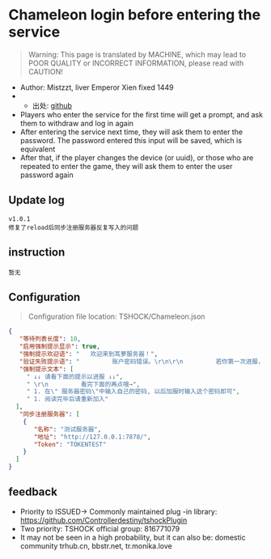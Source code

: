 # Chameleon login before entering the service

> Warning: This page is translated by MACHINE, which may lead to POOR QUALITY or INCORRECT INFORMATION, please read with CAUTION!


- Author: Mistzzt, liver Emperor Xien fixed 1449
- - 出处: [github](https://github.com/mistzzt/Chameleon) 
- Players who enter the service for the first time will get a prompt, and ask them to withdraw and log in again
- After entering the service next time, they will ask them to enter the password. The password entered this input will be saved, which is equivalent
- After that, if the player changes the device (or uuid), or those who are repeated to enter the game, they will ask them to enter the user password again
## Update log

```
v1.0.1
修复了reload后同步注册服务器反复写入的问题
```

## instruction

```
暂无
```

## Configuration
> Configuration file location: TSHOCK/Chameleon.json
```json
{
   "等待列表长度": 10,
   "启用强制提示显示": true,
   "强制提示欢迎语": "   欢迎来到茑萝服务器！",
   "验证失败提示语": "         账户密码错误。\r\n\r\n         若你第一次进服，请换一个人物名；\r\n         若忘记密码，请联系管理。",
   "强制提示文本": [
     " ↓↓ 请看下面的提示以进服 ↓↓",
     " \r\n         看完下面的再点哦→",
     " 1. 在\" 服务器密码\"中输入自己的密码, 以后加服时输入这个密码即可",
     " 1. 阅读完毕后请重新加入" 
  ],
   "同步注册服务器": [
    {
       "名称": "测试服务器",
       "地址": "http://127.0.0.1:7878/",
       "Token": "TOKENTEST" 
    }
  ]
}
```
## feedback
- Priority to ISSUED-> Commonly maintained plug -in library: https://github.com/Controllerdestiny/tshockPlugin
- Two priority: TSHOCK official group: 816771079
- It may not be seen in a high probability, but it can also be: domestic community trhub.cn, bbstr.net, tr.monika.love